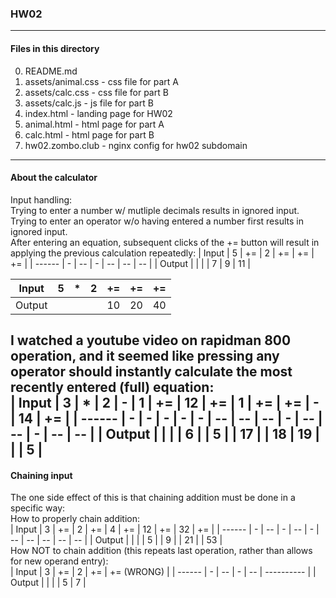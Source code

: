 ### HW02
------ 
#### Files in this directory
0) README.md  
1) assets/animal.css - css file for part A  
2) assets/calc.css - css file for part B  
3) assets/calc.js - js file for part B  
4) index.html - landing page for HW02  
5) animal.html - html page for part A  
6) calc.html - html page for part B  
7) hw02.zombo.club - nginx config for hw02 subdomain
------ 
#### About the calculator
Input handling:  
Trying to enter a number w/ mutliple decimals results in ignored input.  
Trying to enter an operator w/o having entered a number first results in ignored input.  
After entering an equation, subsequent clicks of the += button will result in applying the previous calculation repeatedly:
| Input  | 5 | += | 2 | += | += | += |
| ------ | - | -- | - | -- | -- | -- |
| Output |   |    |   | 7  | 9  | 11 |

| Input  | 5 | * | 2 | += | += | += |
| ------ | - | - | - | -- | -- | -- |
| Output |   |   |   | 10 | 20 | 40 |  
I watched a youtube video on rapidman 800 operation, and it seemed like pressing any operator should instantly calculate the most recently entered (full) equation:  
| Input  | 3 | * | 2 | - | 1 | += | 12 | += | 1 | += | += | - | 14 | += |
| ------ | - | - | - | - | - | -- | -- | -- | - | -- | -- | - | -- | -- |
| Output |   |   |   | 6 |   | 5  |    | 17 |   | 18 | 19 |   |    | 5  |  
------
#### Chaining input
The one side effect of this is that chaining addition must be done in a specific way:  
How to properly chain addition:  
| Input  | 3 | += | 2 | += | 4 | += | 12 | += | 32 | += |
| ------ | - | -- | - | -- | - | -- | -- | -- | -- | -- |
| Output |   |    |   | 5  |   | 9  |    | 21 |    | 53 |  
How NOT to chain addition (this repeats last operation, rather than allows for new operand entry):  
| Input  | 3 | += | 2 | += | += (WRONG) |
| ------ | - | -- | - | -- | ---------- |
| Output |   |    |   | 5  |     7      |